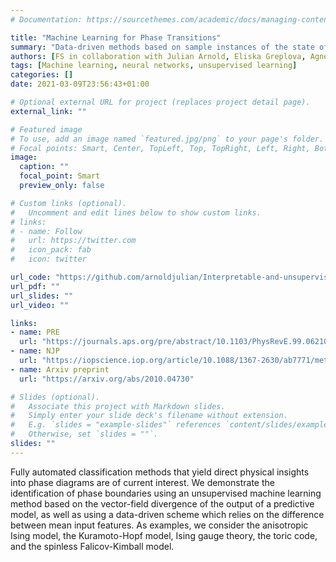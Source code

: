 ```yaml
---
# Documentation: https://sourcethemes.com/academic/docs/managing-content/

title: "Machine Learning for Phase Transitions"
summary: "Data-driven methods based on sample instances of the state of a physical system as a function of the system's parameters."
authors: [FS in collaboration with Julian Arnold, Eliska Greplova, Agnes Valenti, Martin Zonda, Axel Lode, Gregor Boschung, Sebastian Huber, and Niels Lörch]
tags: [Machine learning, neural networks, unsupervised learning]
categories: []
date: 2021-03-09T23:56:43+01:00

# Optional external URL for project (replaces project detail page).
external_link: ""

# Featured image
# To use, add an image named `featured.jpg/png` to your page's folder.
# Focal points: Smart, Center, TopLeft, Top, TopRight, Left, Right, BottomLeft, Bottom, BottomRight.
image:
  caption: ""
  focal_point: Smart
  preview_only: false

# Custom links (optional).
#   Uncomment and edit lines below to show custom links.
# links:
# - name: Follow
#   url: https://twitter.com
#   icon_pack: fab
#   icon: twitter

url_code: "https://github.com/arnoldjulian/Interpretable-and-unsupervised-phase-classification"
url_pdf: ""
url_slides: ""
url_video: ""

links:
- name: PRE
  url: "https://journals.aps.org/pre/abstract/10.1103/PhysRevE.99.062107"
- name: NJP
  url: "https://iopscience.iop.org/article/10.1088/1367-2630/ab7771/meta"
- name: Arxiv preprint
  url: "https://arxiv.org/abs/2010.04730"

# Slides (optional).
#   Associate this project with Markdown slides.
#   Simply enter your slide deck's filename without extension.
#   E.g. `slides = "example-slides"` references `content/slides/example-slides.md`.
#   Otherwise, set `slides = ""`.
slides: ""
---
```


Fully automated classification methods that yield direct physical insights into phase diagrams are of current interest. We demonstrate the identification of phase boundaries using an unsupervised machine learning method based on the vector-field divergence of the output of a predictive model, as well as using a data-driven scheme which relies on the difference between mean input features. As examples, we consider the anisotropic Ising model, the Kuramoto-Hopf model, Ising gauge theory, the toric code, and the spinless Falicov-Kimball model.
